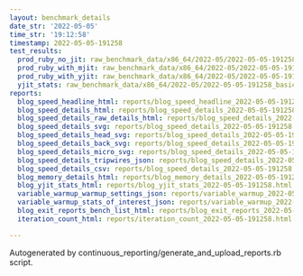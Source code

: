 ```yaml
---
layout: benchmark_details
date_str: '2022-05-05'
time_str: '19:12:58'
timestamp: 2022-05-05-191258
test_results:
  prod_ruby_no_jit: raw_benchmark_data/x86_64/2022-05/2022-05-05-191258_basic_benchmark_prod_ruby_no_jit.json
  prod_ruby_with_mjit: raw_benchmark_data/x86_64/2022-05/2022-05-05-191258_basic_benchmark_prod_ruby_with_mjit.json
  prod_ruby_with_yjit: raw_benchmark_data/x86_64/2022-05/2022-05-05-191258_basic_benchmark_prod_ruby_with_yjit.json
  yjit_stats: raw_benchmark_data/x86_64/2022-05/2022-05-05-191258_basic_benchmark_yjit_stats.json
reports:
  blog_speed_headline_html: reports/blog_speed_headline_2022-05-05-191258.html
  blog_speed_details_html: reports/blog_speed_details_2022-05-05-191258.html
  blog_speed_details_raw_details_html: reports/blog_speed_details_2022-05-05-191258.raw_details.html
  blog_speed_details_svg: reports/blog_speed_details_2022-05-05-191258.svg
  blog_speed_details_head_svg: reports/blog_speed_details_2022-05-05-191258.head.svg
  blog_speed_details_back_svg: reports/blog_speed_details_2022-05-05-191258.back.svg
  blog_speed_details_micro_svg: reports/blog_speed_details_2022-05-05-191258.micro.svg
  blog_speed_details_tripwires_json: reports/blog_speed_details_2022-05-05-191258.tripwires.json
  blog_speed_details_csv: reports/blog_speed_details_2022-05-05-191258.csv
  blog_memory_details_html: reports/blog_memory_details_2022-05-05-191258.html
  blog_yjit_stats_html: reports/blog_yjit_stats_2022-05-05-191258.html
  variable_warmup_warmup_settings_json: reports/variable_warmup_2022-05-05-191258.warmup_settings.json
  variable_warmup_stats_of_interest_json: reports/variable_warmup_2022-05-05-191258.stats_of_interest.json
  blog_exit_reports_bench_list_html: reports/blog_exit_reports_2022-05-05-191258.bench_list.html
  iteration_count_html: reports/iteration_count_2022-05-05-191258.html

---
```

Autogenerated by continuous_reporting/generate_and_upload_reports.rb script.
